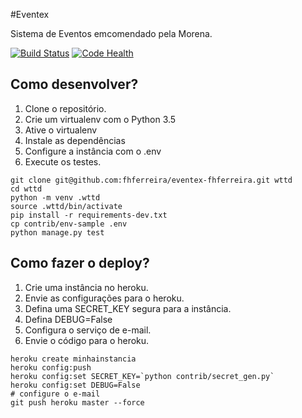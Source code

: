 #Eventex

Sistema de Eventos emcomendado pela Morena.

[![Build Status](https://travis-ci.org/fhferreira/eventex-fhferreira.svg?branch=master)](https://travis-ci.org/fhferreira/eventex-fhferreira)
[![Code Health](https://landscape.io/github/fhferreira/eventex-fhferreira/master/landscape.svg?style=flat)](https://landscape.io/github/fhferreira/eventex-fhferreira/master)


## Como desenvolver?

1. Clone o repositório.
2. Crie um virtualenv com o Python 3.5
3. Ative o virtualenv
4. Instale as dependências
5. Configure a instância com o .env
6. Execute os testes.

```console
git clone git@github.com:fhferreira/eventex-fhferreira.git wttd
cd wttd
python -m venv .wttd
source .wttd/bin/activate
pip install -r requirements-dev.txt
cp contrib/env-sample .env
python manage.py test
```


## Como fazer o deploy?

1. Crie uma instância no heroku.
2. Envie as configurações para o heroku.
3. Defina uma SECRET_KEY segura para a instância.
4. Defina DEBUG=False
5. Configura o serviço de e-mail.
6. Envie o código para o heroku.

```console
heroku create minhainstancia
heroku config:push
heroku config:set SECRET_KEY=`python contrib/secret_gen.py`
heroku config:set DEBUG=False
# configure o e-mail
git push heroku master --force
```